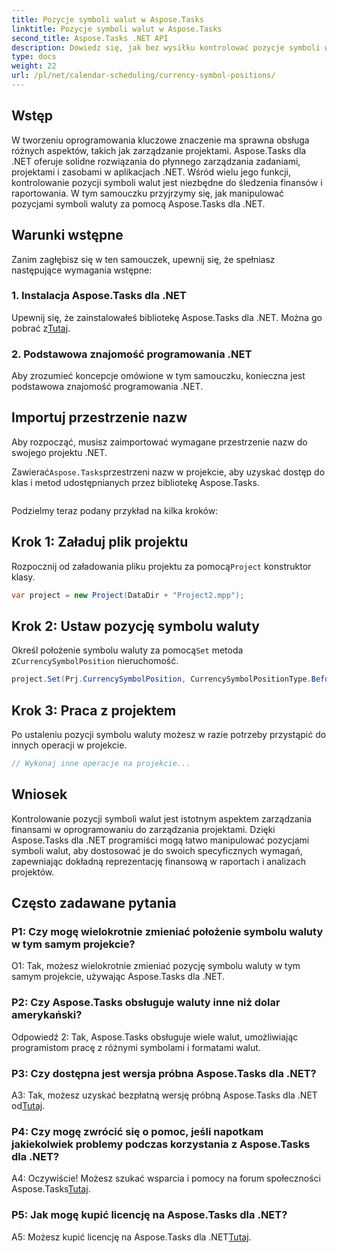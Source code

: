```yaml
---
title: Pozycje symboli walut w Aspose.Tasks
linktitle: Pozycje symboli walut w Aspose.Tasks
second_title: Aspose.Tasks .NET API
description: Dowiedz się, jak bez wysiłku kontrolować pozycje symboli walut w projektach .NET za pomocą Aspose.Tasks.
type: docs
weight: 22
url: /pl/net/calendar-scheduling/currency-symbol-positions/
---
```

## Wstęp

W tworzeniu oprogramowania kluczowe znaczenie ma sprawna obsługa różnych aspektów, takich jak zarządzanie projektami. Aspose.Tasks dla .NET oferuje solidne rozwiązania do płynnego zarządzania zadaniami, projektami i zasobami w aplikacjach .NET. Wśród wielu jego funkcji, kontrolowanie pozycji symboli walut jest niezbędne do śledzenia finansów i raportowania. W tym samouczku przyjrzymy się, jak manipulować pozycjami symboli waluty za pomocą Aspose.Tasks dla .NET.

## Warunki wstępne

Zanim zagłębisz się w ten samouczek, upewnij się, że spełniasz następujące wymagania wstępne:

### 1. Instalacja Aspose.Tasks dla .NET

 Upewnij się, że zainstalowałeś bibliotekę Aspose.Tasks dla .NET. Można go pobrać z[Tutaj](https://releases.aspose.com/tasks/net/).

### 2. Podstawowa znajomość programowania .NET

Aby zrozumieć koncepcje omówione w tym samouczku, konieczna jest podstawowa znajomość programowania .NET.

## Importuj przestrzenie nazw

Aby rozpocząć, musisz zaimportować wymagane przestrzenie nazw do swojego projektu .NET. 

 Zawierać`Aspose.Tasks`przestrzeni nazw w projekcie, aby uzyskać dostęp do klas i metod udostępnianych przez bibliotekę Aspose.Tasks.

```csharp

```

Podzielmy teraz podany przykład na kilka kroków:

## Krok 1: Załaduj plik projektu

 Rozpocznij od załadowania pliku projektu za pomocą`Project` konstruktor klasy.

```csharp
var project = new Project(DataDir + "Project2.mpp");
```

## Krok 2: Ustaw pozycję symbolu waluty

 Określ położenie symbolu waluty za pomocą`Set` metoda z`CurrencySymbolPosition` nieruchomość.

```csharp
project.Set(Prj.CurrencySymbolPosition, CurrencySymbolPositionType.Before);
```

## Krok 3: Praca z projektem

Po ustaleniu pozycji symbolu waluty możesz w razie potrzeby przystąpić do innych operacji w projekcie.

```csharp
// Wykonaj inne operacje na projekcie...
```

## Wniosek

Kontrolowanie pozycji symboli walut jest istotnym aspektem zarządzania finansami w oprogramowaniu do zarządzania projektami. Dzięki Aspose.Tasks dla .NET programiści mogą łatwo manipulować pozycjami symboli walut, aby dostosować je do swoich specyficznych wymagań, zapewniając dokładną reprezentację finansową w raportach i analizach projektów.

## Często zadawane pytania

### P1: Czy mogę wielokrotnie zmieniać położenie symbolu waluty w tym samym projekcie?

O1: Tak, możesz wielokrotnie zmieniać pozycję symbolu waluty w tym samym projekcie, używając Aspose.Tasks dla .NET.

### P2: Czy Aspose.Tasks obsługuje waluty inne niż dolar amerykański?

Odpowiedź 2: Tak, Aspose.Tasks obsługuje wiele walut, umożliwiając programistom pracę z różnymi symbolami i formatami walut.

### P3: Czy dostępna jest wersja próbna Aspose.Tasks dla .NET?

 A3: Tak, możesz uzyskać bezpłatną wersję próbną Aspose.Tasks dla .NET od[Tutaj](https://releases.aspose.com/).

### P4: Czy mogę zwrócić się o pomoc, jeśli napotkam jakiekolwiek problemy podczas korzystania z Aspose.Tasks dla .NET?

 A4: Oczywiście! Możesz szukać wsparcia i pomocy na forum społeczności Aspose.Tasks[Tutaj](https://forum.aspose.com/c/tasks/15).

### P5: Jak mogę kupić licencję na Aspose.Tasks dla .NET?

 A5: Możesz kupić licencję na Aspose.Tasks dla .NET[Tutaj](https://purchase.aspose.com/buy).